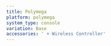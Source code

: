 ```yaml
---
title: Polymega
platform: polymega
system_type: console
variation: Base
accessories: ' + Wireless Controller'
---
```

